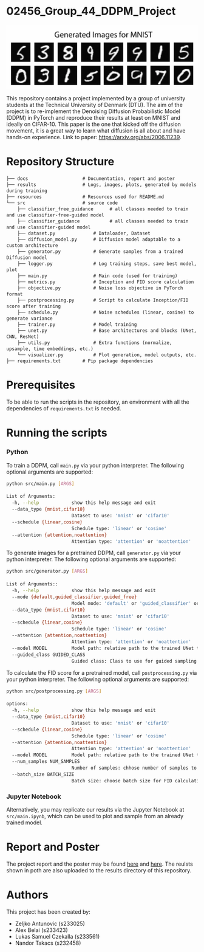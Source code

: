 # 02456_Group_44_DDPM_Project

![generated_images_for_MNIST](./resources/gen_img.png)

This repository contains a project implemented by a group of university students at the Technical University of Denmark (DTU). The aim of the project is to re-implement the Denoising Diffusion Probabilistic Model (DDPM) in PyTorch and reproduce their results at least on MNIST and ideally on CIFAR-10. This paper is the one that kicked off the diffusion movement, it is a great way to learn what diffusion is all about and have hands-on experience. Link to paper: https://arxiv.org/abs/2006.11239.

# Repository Structure
```
├── docs                    # Documentation, report and poster
├── results                 # Logs, images, plots, generated by models during training 
├── resources               # Resources used for README.md
└── src                     # source code
    ├── classifier_free_guidance      # all classes needed to train and use classifier-free-guided model
    ├── classifier_guidance           # all classes needed to train and use classifier-guided model
    ├── dataset.py              # Dataloader, Dataset
    ├── diffusion_model.py      # Diffusion model adaptable to a custom architecture
    ├── generator.py            # Generate samples from a trained Diffusion model
    ├── logger.py               # Log training steps, save best model, plot
    ├── main.py                 # Main code (used for training)
    ├── metrics.py              # Inception and FID score calculation
    ├── objective.py            # Noise loss objective in PyTorch format
    ├── postprocessing.py       # Script to calculate Inception/FID score after training
    ├── schedule.py             # Noise schedules (linear, cosine) to generate variance
    ├── trainer.py              # Model training
    ├── unet.py                 # Base architectures and blocks (UNet, CNN, ResNet)
    ├── utils.py                # Extra functions (normalize, upsample, time embeddings, etc.)
    └── visualizer.py           # Plot generation, model outputs, etc.
├── requirements.txt        # Pip package dependencies
```
# Prerequisites
To be able to run the scripts in the repository, an environment with all the dependencies of `requirements.txt` is needed.

# Running the scripts
### Python
To train a DDPM, call `main.py` via your python interpreter. The following optional arguments are supported:
```bash
python src/main.py [ARGS]

List of Arguments:
  -h, --help            show this help message and exit
  --data_type {mnist,cifar10}
                        Dataset to use: 'mnist' or 'cifar10'
  --schedule {linear,cosine}
                        Schedule type: 'linear' or 'cosine'
  --attention {attention,noattention}
                        Attention type: 'attention' or 'noattention'
```

To generate images for a pretrained DDPM, call `generator.py` via your python interpreter. The following optional arguments are supported:
```bash
python src/generator.py [ARGS]

List of Arguments::
  -h, --help            show this help message and exit
  --mode {default,guided_classifier,guided_free}
                        Model mode: 'default' or 'guided_classifier' or 'guided_free'
  --data_type {mnist,cifar10}
                        Dataset to use: 'mnist' or 'cifar10'
  --schedule {linear,cosine}
                        Schedule type: 'linear' or 'cosine'
  --attention {attention,noattention}
                        Attention type: 'attention' or 'noattention'
  --model MODEL         Model path: relative path to the trained UNet to use for sampling
  --guided_class GUIDED_CLASS
                        Guided class: Class to use for guided sampling
```

To calculate the FID score for a pretrained model, call `postprocessing.py` via your python interpreter. The following optional arguments are supported:
```bash
python src/postprocessing.py [ARGS]

options:
  -h, --help            show this help message and exit
  --data_type {mnist,cifar10}
                        Dataset to use: 'mnist' or 'cifar10'
  --schedule {linear,cosine}
                        Schedule type: 'linear' or 'cosine'
  --attention {attention,noattention}
                        Attention type: 'attention' or 'noattention'
  --model MODEL         Model path: relative path to the trained UNet to use for sampling
  --num_samples NUM_SAMPLES
                        Number of samples: chhose number of samples to calculate FID-score on. Should be multiple of batch size.
  --batch_size BATCH_SIZE
                        Batch size: choose batch size for FID calculation
```

### Jupyter Notebook
Alternatively, you may replicate our results via the Jupyter Notebook at `src/main.ipynb`, which can be used to plot and sample from an already trained model.

# Report and Poster

The project report and the poster may be found [here](/docs/Report_DDPM_Group_44.pdf) and [here](/docs/Poster_DDPM_Group_44.pdf). The reulsts shown in poth are also uploaded to the results directory of this repository.

# Authors
This project has been created by:
- Zeljko Antunovic (s233025)
- Alex Belai (s233423)
- Lukas Samuel Czekalla (s233561)
- Nandor Takacs (s232458)
